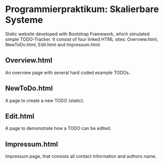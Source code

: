 # Programmierpraktikum: Skalierbare Systeme 

Static website developed with Bootstrap Framework, which simulated simple TODO-Tracker. It consist of four linked HTML sites: Overview.html, NewToDo.html, Edit.html and Impressum.html.

## Overview.html

An overview page with several hard coded example TODOs.

## NewToDo.html

A page to create a new TODO (static).

## Edit.html

A page to demonstrate how a TODO can be edited.

## Impressum.html

Impressum page, that consists all contact information and authors name.
